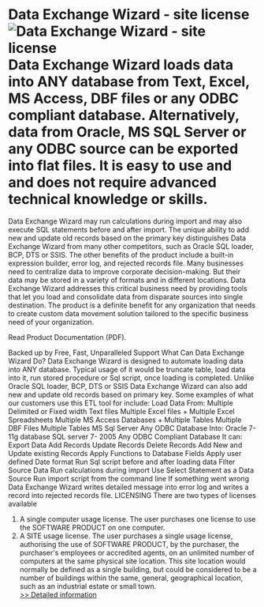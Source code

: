 # Data Exchange Wizard - site license<br />![Data Exchange Wizard - site license](https://mycommerce.akamaized.net/api/pimages/P300294204/BIG/300294204.GIF)<br />Data Exchange Wizard loads data into ANY database from Text, Excel, MS Access, DBF files or any ODBC compliant database. Alternatively, data from Oracle, MS SQL Server or any ODBC source can be exported into flat files. It is easy to use and  and does not require advanced technical knowledge or skills.
Data Exchange Wizard may run calculations during import and may also execute SQL statements before and after import. The unique ability to add new and update old records based on the primary key distinguishes Data Exchange Wizard from many other competitors, such as Oracle SQL loader, BCP, DTS or SSIS. The other benefits of the product include a built-in expression builder, error log, and rejected records file.
Many businesses need to centralize data to improve corporate decision-making. But their data may be stored in a variety of formats and in different locations. Data Exchange Wizard addresses this critical business need by providing tools that let you load and consolidate data from disparate sources into single destination. The product is a definite benefit for any organization that needs to create custom data movement solution tailored to the specific business need of your organization.
 
Read Product Documentation (PDF).
   
Backed up by Free, Fast, Unparalleled Support
What Can Data Exchange Wizard Do? 
Data Exchange Wizard is designed to automate loading data into ANY database. Typical usage of it would be truncate table, load data into it, run stored procedure or Sql script, once loading is completed. Unlike Oracle SQL loader, BCP,  DTS or SSIS Data Exchange Wizard can also add new and update old records based on primary key. Some examples of what our customers use this ETL tool for include:
Load Data From:
Multiple Delimited or Fixed width Text files
Multiple Excel files + Multiple Excel Spreadsheets
Multiple MS Access Databases +  Multiple Tables
Multiple DBF Files
Multiple Tables
MS Sql Server
Any ODBC Database
Into:
Oracle 7-11g database
SQL server 7- 2005
Any ODBC Compliant Database
 It can:
Export Data
Add Records
Update Records
Delete Records
Add New and Update existing Records
Apply Functions to Database Fields
Apply user defined Date format
Run Sql script before and after loading data
Filter Source Data
Run calculations during import
Use Select Statement as a Data Source
Run import script from the command line
If something went wrong Data Exchange Wizard writes detailed message into error log and writes a record into rejected records file.
LICENSING
There are two types of licenses available
1. A single computer usage license. The user purchases one license to use the SOFTWARE PRODUCT on one computer.
2. A SITE usage license. The user purchases a single usage license, authorising the use of SOFTWARE PRODUCT, by the purchaser, the purchaser's employees or accredited agents, on an unlimited number of computers at the same physical site location. This site location would normally be defined as a single building, but could be considered to be a number of buildings within the same, general, geographical location, such as an industrial estate or small town.<br />[>> Detailed information](https://secure.shareit.com/shareit/product.html?productid=300294204&affiliateid=200057808)